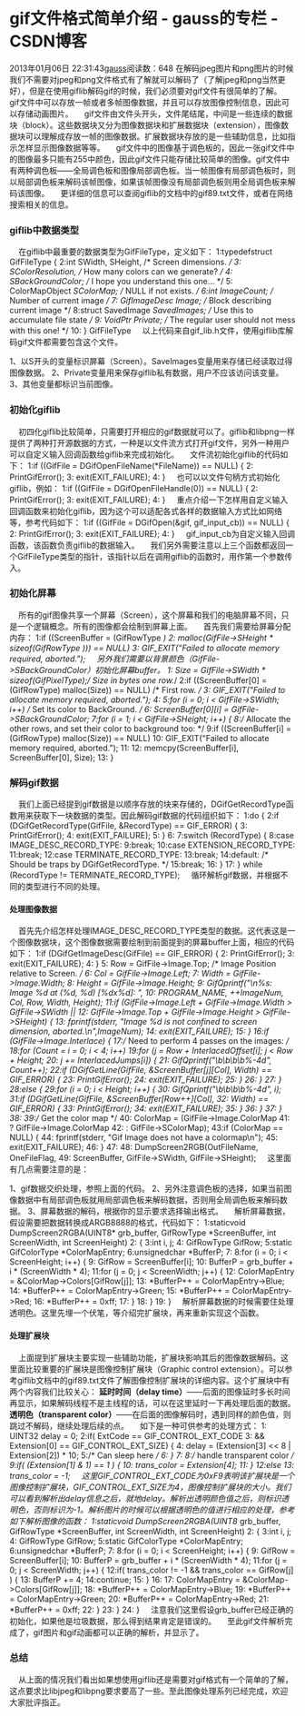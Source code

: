 # gif文件格式简单介绍 - gauss的专栏 - CSDN博客
2013年01月06日 22:31:43[gauss](https://me.csdn.net/mathlmx)阅读数：648
在解码jpeg图片和png图片的时候我们不需要对jpeg和png文件格式有了解就可以解码了（了解jpeg和png当然更好），但是在使用giflib解码gif的时候，我们必须要对gif文件有很简单的了解。
    gif文件中可以存放一帧或者多帧图像数据，并且可以存放图像控制信息，因此可以存储动画图片。
    gif文件由文件头开头，文件尾结尾，中间是一些连续的数据块（block）。这些数据块又分为图像数据块和扩展数据块（extension），图像数据块可以理解成存放一帧的图像数据。扩展数据块存放的是一些辅助信息，比如指示怎样显示图像数据等等。
    gif文件中的图像基于调色板的，因此一张gif文件中的图像最多只能有255中颜色，因此gif文件只能存储比较简单的图像。gif文件中有两种调色板——全局调色板和图像局部调色板。当一帧图像有局部调色板时，则以局部调色板来解码该帧图像，如果该帧图像没有局部调色板则用全局调色板来解码该图像。
    更详细的信息可以查阅giflib的文档中的gif89.txt文件，或者在网络搜索相关的信息。
### giflib中数据类型
    在giflib中最重要的数据类型为GifFileType，定义如下：
   1:typedefstruct GifFileType {   2:int SWidth, SHeight,                   /* Screen dimensions. */   3:     SColorResolution,          /* How many colors can we generate? */   4:     SBackGroundColor;        /* I hope you understand this one... */   5:     ColorMapObject *SColorMap;                  /* NULL if not exists. */   6:int ImageCount;                  /* Number of current image */   7:     GifImageDesc Image;               /* Block describing current image */   8:struct SavedImage *SavedImages;    /* Use this to accumulate file state */   9:     VoidPtr Private;      /* The regular user should not mess with this one! */  10: } GifFileType
    以上代码来自gif_lib.h文件，使用giflib库解码gif文件都需要包含这个文件。
> 
1、以S开头的变量标识屏幕（Screen）。SaveImages变量用来存储已经读取过得图像数据。
2、Private变量用来保存giflib私有数据，用户不应该访问该变量。
3、其他变量都标识当前图像。
### 初始化giflib
    初四化giflib比较简单，只需要打开相应的gif数据就可以了。giflib和libpng一样提供了两种打开源数据的方式，一种是以文件流方式打开gif文件，另外一种用户可以自定义输入回调函数给giflib来完成初始化。
    文件流初始化giflib的代码如下：
   1:if ((GifFile = DGifOpenFileName(*FileName)) == NULL) {   2:     PrintGifError();   3:     exit(EXIT_FAILURE);   4: }
    也可以以文件句柄方式初始化giflib，例如：
   1:if ((GifFile = DGifOpenFileHandle(0)) == NULL) {   2:     PrintGifError();   3:     exit(EXIT_FAILURE);   4: }
    重点介绍一下怎样用自定义输入回调函数来初始化giflib，因为这个可以适配各式各样的数据输入方式比如网络等，参考代码如下：
   1:if ((GifFile = DGifOpen(&gif, gif_input_cb)) == NULL) {   2:     PrintGifError();   3:     exit(EXIT_FAILURE);   4: }
    gif_input_cb为自定义输入回调函数，该函数负责giflib的数据输入。
    我们另外需要注意以上三个函数都返回一个GifFileType类型的指针，该指针以后在调用giflib的函数时，用作第一个参数传入。
### 初始化屏幕
    所有的gif图像共享一个屏幕（Screen），这个屏幕和我们的电脑屏幕不同，只是一个逻辑概念。所有的图像都会绘制到屏幕上面。
    首先我们需要给屏幕分配内存：
   1:if ((ScreenBuffer = (GifRowType *)   2:         malloc(GifFile->SHeight * sizeof(GifRowType *))) == NULL)   3:         GIF_EXIT("Failed to allocate memory required, aborted.");
    另外我们需要以背景颜色（GifFile->SBackGroundColor）初始化屏幕buffer。
   1: Size = GifFile->SWidth * sizeof(GifPixelType);/* Size in bytes one row.*/   2:if ((ScreenBuffer[0] = (GifRowType) malloc(Size)) == NULL) /* First row. */   3:     GIF_EXIT("Failed to allocate memory required, aborted.");   4:   5:for (i = 0; i < GifFile->SWidth; i++)  /* Set its color to BackGround. */   6:     ScreenBuffer[0][i] = GifFile->SBackGroundColor;   7:for (i = 1; i < GifFile->SHeight; i++) {   8:/* Allocate the other rows, and set their color to background too: */   9:if ((ScreenBuffer[i] = (GifRowType) malloc(Size)) == NULL)  10:         GIF_EXIT("Failed to allocate memory required, aborted.");  11:  12:     memcpy(ScreenBuffer[i], ScreenBuffer[0], Size);  13: }
### 解码gif数据
    我们上面已经提到gif数据是以顺序存放的块来存储的，DGifGetRecordType函数用来获取下一块数据的类型。因此解码gif数据的代码组织如下：
   1:do {   2:if (DGifGetRecordType(GifFile, &RecordType) == GIF_ERROR) {   3:         PrintGifError();   4:         exit(EXIT_FAILURE);   5:     }   6:   7:switch (RecordType) {   8:case IMAGE_DESC_RECORD_TYPE:   9:break;  10:case EXTENSION_RECORD_TYPE:  11:break;  12:case TERMINATE_RECORD_TYPE:  13:break;  14:default:            /* Should be traps by DGifGetRecordType. */  15:break;  16:     }  17: } while (RecordType != TERMINATE_RECORD_TYPE);
    循环解析gif数据，并根据不同的类型进行不同的处理。
#### 处理图像数据
    首先先介绍怎样处理IMAGE_DESC_RECORD_TYPE类型的数据。这代表这是一个图像数据块，这个图像数据需要绘制到前面提到的屏幕buffer上面，相应的代码如下：
   1:if (DGifGetImageDesc(GifFile) == GIF_ERROR) {   2:     PrintGifError();   3:     exit(EXIT_FAILURE);   4: }   5: Row = GifFile->Image.Top; /* Image Position relative to Screen. */   6: Col = GifFile->Image.Left;   7: Width = GifFile->Image.Width;   8: Height = GifFile->Image.Height;   9: GifQprintf("\n%s: Image %d at (%d, %d) [%dx%d]:     ",  10:     PROGRAM_NAME, ++ImageNum, Col, Row, Width, Height);  11:if (GifFile->Image.Left + GifFile->Image.Width > GifFile->SWidth ||  12:    GifFile->Image.Top + GifFile->Image.Height > GifFile->SHeight) {  13:     fprintf(stderr, "Image %d is not confined to screen dimension, aborted.\n",ImageNum);  14:     exit(EXIT_FAILURE);  15: }  16:if (GifFile->Image.Interlace) {  17:/* Need to perform 4 passes on the images: */  18:for (Count = i = 0; i < 4; i++)  19:for (j = Row + InterlacedOffset[i]; j < Row + Height;  20:                      j += InterlacedJumps[i]) {  21:             GifQprintf("\b\b\b\b%-4d", Count++);  22:if (DGifGetLine(GifFile, &ScreenBuffer[j][Col], Width) == GIF_ERROR) {  23:                 PrintGifError();  24:                 exit(EXIT_FAILURE);  25:             }  26:         }  27: }  28:else {  29:for (i = 0; i < Height; i++) {  30:         GifQprintf("\b\b\b\b%-4d", i);  31:if (DGifGetLine(GifFile, &ScreenBuffer[Row++][Col],  32:             Width) == GIF_ERROR) {  33:             PrintGifError();  34:             exit(EXIT_FAILURE);  35:         }  36:     }  37: }  38:  39:/* Get the color map */  40: ColorMap = (GifFile->Image.ColorMap  41:     ? GifFile->Image.ColorMap  42:     : GifFile->SColorMap);  43:if (ColorMap == NULL) {  44:     fprintf(stderr, "Gif Image does not have a colormap\n");  45:     exit(EXIT_FAILURE);  46: }  47:  48: DumpScreen2RGB(OutFileName, OneFileFlag,  49:        ScreenBuffer, GifFile->SWidth, GifFile->SHeight);
    这里面有几点需要注意的是：
> 
1、gif数据交织处理，参照上面的代码。
2、另外注意调色板的选择，如果当前图像数据中有局部调色板就用局部调色板来解码数据，否则用全局调色板来解码数据。
3、屏幕数据的解码，根据你的显示要求选择输出格式。
    解析屏幕数据，假设需要把数据转换成ARGB8888的格式，代码如下：
   1:staticvoid DumpScreen2RGBA(UINT8* grb_buffer, GifRowType *ScreenBuffer, int ScreenWidth, int ScreenHeight)   2: {   3:int i, j;   4:     GifRowType GifRow;   5:static GifColorType *ColorMapEntry;   6:unsignedchar *BufferP;   7:   8:for (i = 0; i < ScreenHeight; i++) {   9:         GifRow = ScreenBuffer[i];  10:         BufferP = grb_buffer + i * (ScreenWidth * 4);  11:for (j = 0; j < ScreenWidth; j++) {  12:             ColorMapEntry = &ColorMap->Colors[GifRow[j]];  13:             *BufferP++ = ColorMapEntry->Blue;  14:             *BufferP++ = ColorMapEntry->Green;  15:             *BufferP++ = ColorMapEntry->Red;  16:             *BufferP++ = 0xff;  17:         }  18:     }  19: }
    解析屏幕数据的时候需要住处理透明色。这里先埋一个伏笔，等介绍完扩展块，再来重新实现这个函数。
#### 处理扩展块
    上面提到扩展块主要实现一些辅助功能，扩展块影响其后的图像数据解码。这里面比较重要的扩展块是图像控制扩展块（Graphic control extension）。可以参考giflib文档中的gif89.txt文件了解图像控制扩展块的详细内容。这个扩展块中有两个内容我们比较关心：
**延时时间（delay time）**——后面的图像延时多长时间再显示，如果解码线程不是主线程的话，可以在这里延时一下再处理后面的数据。
**透明色（transparent color）**——在后面的图像解码时，遇到同样的颜色值，则跳过不解码，继续处理后续的点。
    如下是一种可供参考的处理方式：
   1: UINT32 delay = 0;   2:if( ExtCode == GIF_CONTROL_EXT_CODE    3:     && Extension[0] == GIF_CONTROL_EXT_SIZE) {   4:     delay = (Extension[3] << 8 | Extension[2]) * 10;   5:/* Can sleep here */   6: }   7:   8:/* handle transparent color */   9:if( (Extension[1] & 1) == 1 ) {  10:     trans_color = Extension[4];  11: }  12:else  13:     trans_color = -1;
    这里GIF_CONTROL_EXT_CODE为0xF9表明该扩展块是一个图像控制扩展块，GIF_CONTROL_EXT_SIZE为4，图像控制扩展块的大小。我们可以看到解析出delay信息之后，就地delay。解析出透明颜色值之后，则标识透明色，否则标识为-1。解析图片的时候可以根据透明色的值进行相应的处理，参考如下解析图像的函数：
   1:staticvoid DumpScreen2RGBA(UINT8* grb_buffer, GifRowType *ScreenBuffer, int ScreenWidth, int ScreenHeight)   2: {   3:int i, j;   4:     GifRowType GifRow;   5:static GifColorType *ColorMapEntry;   6:unsignedchar *BufferP;   7:   8:for (i = 0; i < ScreenHeight; i++) {   9:         GifRow = ScreenBuffer[i];  10:         BufferP = grb_buffer + i * (ScreenWidth * 4);  11:for (j = 0; j < ScreenWidth; j++) {  12:if( trans_color != -1 && trans_color == GifRow[j] ) {  13:                  BufferP += 4;  14:continue;  15:               }     16:  17:             ColorMapEntry = &ColorMap->Colors[GifRow[j]];  18:             *BufferP++ = ColorMapEntry->Blue;  19:             *BufferP++ = ColorMapEntry->Green;  20:             *BufferP++ = ColorMapEntry->Red;  21:             *BufferP++ = 0xff;  22:         }  23:     }  24: }
    注意我们这里假设grb_buffer已经正确的初始化，如果他是垃圾数据，那么得到结果肯定是错误的。
    至此gif文件解析完成了，gif图片和gif动画都可以正确的解析，并显示了。
### 总结
    从上面的情况我们看出如果想使用giflib还是需要对gif格式有一个简单的了解，这点要求比libjpeg和libpng要求要高了一些。至此图像处理系列已经完成，欢迎大家批评指正。
